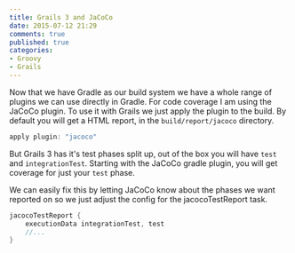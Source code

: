 ```yaml
---
title: Grails 3 and JaCoCo
date: 2015-07-12 21:29
comments: true
published: true
categories:
- Groovy
- Grails
---
```


Now that we have Gradle as our build system we have a whole range of plugins we can use directly in Gradle. For code coverage I am using the JaCoCo plugin. To use it with Grails we just apply the plugin to the build. By default you will get a HTML report, in the `build/report/jacoco` directory.

```groovy
apply plugin: "jacoco"
```

But Grails 3 has it's test phases split up, out of the box you will have `test` and `integrationTest`. Starting with the JaCoCo gradle plugin, you will get coverage for just your `test` phase.

We can easily fix this by letting JaCoCo know about the phases we want reported on so we just adjust the config for the jacocoTestReport task.

```groovy
jacocoTestReport {
	executionData integrationTest, test
	//...
}
```
